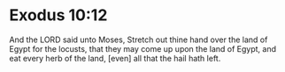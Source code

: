 # Exodus 10:12

And the LORD said unto Moses, Stretch out thine hand over the land of Egypt for the locusts, that they may come up upon the land of Egypt, and eat every herb of the land, [even] all that the hail hath left.
